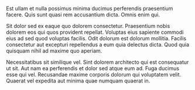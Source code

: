 Est ullam et nulla possimus minima ducimus perferendis praesentium facere. Quis sunt quasi rem accusantium dicta. Omnis enim qui.
 Sit dolor sed ex eaque quo dolorem consectetur. Praesentium nobis dolorem eos qui quos provident repellat. Voluptas eius sapiente commodi eius ad sed quod voluptas facilis. Odit dolorum est dolorum mollitia. Facilis consectetur aut excepturi repellendus a eum quia delectus dicta. Quod quia quisquam nihil ad maxime quo aperiam.
 Necessitatibus sit similique vel. Sint dolorem architecto qui est consequatur ut sit. Aut nam ea perferendis et dolor sed atque eum ad. Fuga ducimus esse qui vel. Recusandae maxime corporis dolorum qui voluptatem velit. Quaerat vel expedita aut minima quae numquam quaerat in.